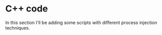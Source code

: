 # C++ code
In this section I'll be adding some scripts with different process injection techniques.
